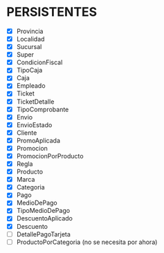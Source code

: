 # PERSISTENTES

- [x] Provincia
- [x] Localidad
- [x] Sucursal
- [x] Super
- [x] CondicionFiscal
- [x] TipoCaja
- [x] Caja
- [x] Empleado
- [x] Ticket
- [x] TicketDetalle
- [x] TipoComprobante
- [x] Envio
- [x] EnvioEstado
- [x] Cliente
- [x] PromoAplicada
- [x] Promocion
- [x] PromocionPorProducto
- [x] Regla
- [x] Producto
- [x] Marca
- [x] Categoria
- [x] Pago
- [x] MedioDePago
- [x] TipoMedioDePago
- [X] DescuentoAplicado
- [x] Descuento
- [ ] DetallePagoTarjeta
- [ ] ProductoPorCategoria (no se necesita por ahora)
